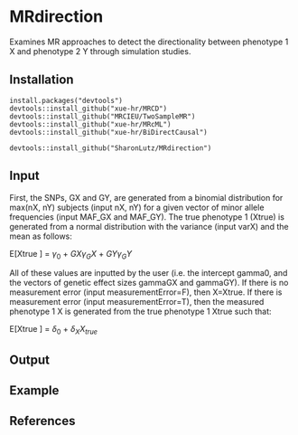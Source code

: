 # MRdirection
Examines MR approaches to detect the directionality between phenotype 1 X and phenotype 2 Y through simulation studies.

## Installation
```
install.packages("devtools")
devtools::install_github("xue-hr/MRCD")
devtools::install_github("MRCIEU/TwoSampleMR")
devtools::install_github("xue-hr/MRcML")
devtools::install_github("xue-hr/BiDirectCausal")

devtools::install_github("SharonLutz/MRdirection")
```

## Input
First, the SNPs, GX and GY, are generated from a binomial distribution for max(nX, nY) subjects (input nX, nY) for a given vector of minor allele frequencies (input MAF_GX and MAF_GY).
The true phenotype 1 (Xtrue) is generated from a normal distribution with the variance (input varX) and the mean as follows:

E\[Xtrue \] = $\gamma_0$ + $GX\gamma_GX$ + $GY\gamma_GY$

All of these values are inputted by the user (i.e. the intercept gamma0, and the vectors of genetic effect sizes gammaGX and gammaGY). If there is no measurement error (input measurementError=F), then X=Xtrue. If there is measurement error (input measurementError=T), then the measured phenotype 1 X is generated from the true phenotype 1 Xtrue such that:

E\[Xtrue \] = $\delta_0$ + $\delta_{X}X_{true}$





## Output

## Example


## References
